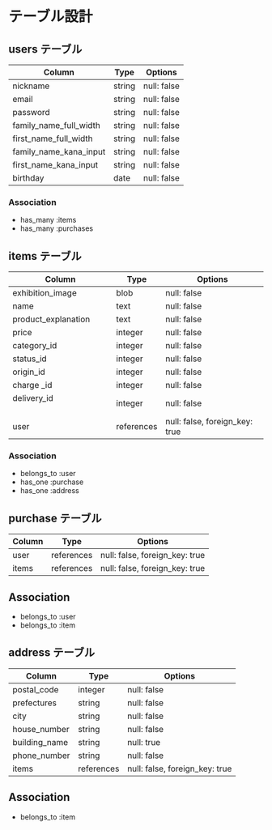 # テーブル設計

## users テーブル

| Column                 | Type       |  Options                       |
| ---------------------- | ---------- | ------------------------------ |
| nickname               | string     | null: false                    |
| email                  | string     | null: false                    |
| password               | string     | null: false                    |
| family_name_full_width | string     | null: false                    |
| first_name_full_width  | string     | null: false                    |
| family_name_kana_input | string     | null: false                    |
| first_name_kana_input  | string     | null: false                    |
| birthday               | date       | null: false                    |

### Association
- has_many   :items
- has_many   :purchases

## items テーブル

| Column                        | Type       |  Options                       |
| ----------------------------- | ---------- | ------------------------------ |
| exhibition_image              | blob       | null: false                    |
| name                          | text       | null: false                    |
| product_explanation           | text       | null: false                    |
| price                         | integer    | null: false                    |
| category_id                   | integer    | null: false                    |
| status_id                     | integer    | null: false                    |
| origin_id                     | integer    | null: false                    |
| charge _id                    | integer          | null: false                    |
| delivery_id   　　　　　　　    | integer    | null: false                    |
| user                          | references | null: false, foreign_key: true |

### Association
- belongs_to :user
- has_one    :purchase
- has_one    :address

## purchase テーブル

| Column                    | Type       |  Options                       |
| ------------------------- | ---------- | ------------------------------ |
| user                      | references | null: false, foreign_key: true |
| items                     | references | null: false, foreign_key: true |

## Association
- belongs_to :user
- belongs_to :item

## address テーブル

| Column                    | Type       |  Options                       |
| ------------------------- | ---------- | ------------------------------ |
| postal_code               | integer    | null: false                    |
| prefectures               | string     | null: false                    |
| city                      | string     | null: false                    |
| house_number              | string     | null: false                    |
| building_name             | string     | null: true                     |
| phone_number              | string     | null: false                    |
| items                     | references | null: false, foreign_key: true |

## Association
- belongs_to :item